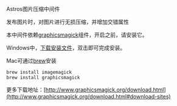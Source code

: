 Astros图片压缩中间件

发布图片时，对图片进行无损压缩，并增加交错属性

本中间件依赖[graphicsmagick](http://www.graphicsmagick.org/)组件，开启之前，请安装它。

Windows中，[下载安装文件](ftp://ftp.graphicsmagick.org/pub/GraphicsMagick/windows/)，双击即可完成安装。

Mac可通过[brew](http://mxcl.github.io/homebrew/)安装
    
    brew install imagemagick
    brew install graphicsmagick

更多下载地址：[http://www.graphicsmagick.org/download.html](http://www.graphicsmagick.org/download.html#download-sites)